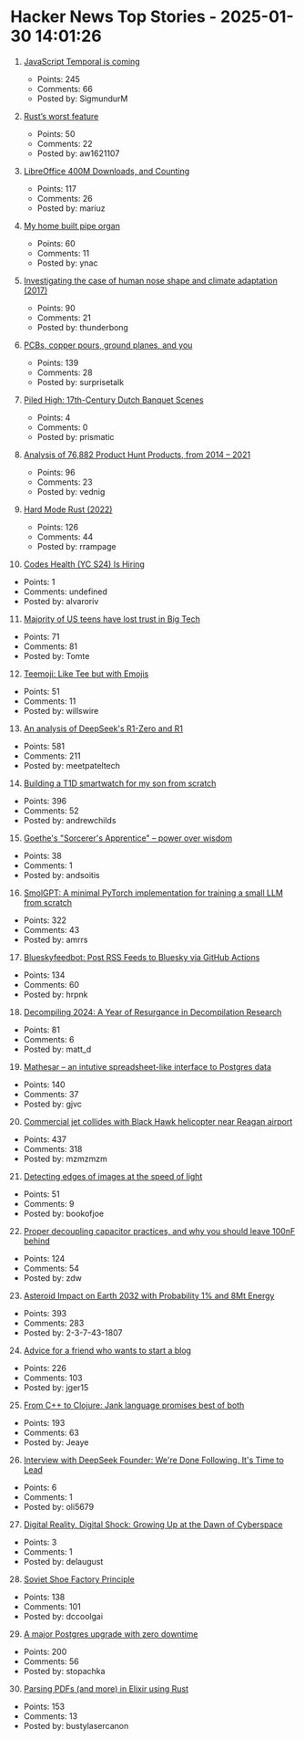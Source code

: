 # Hacker News Top Stories - 2025-01-30 14:01:26

1. [JavaScript Temporal is coming](https://developer.mozilla.org/en-US/blog/javascript-temporal-is-coming/)
   - Points: 245
   - Comments: 66
   - Posted by: SigmundurM

2. [Rust’s worst feature](https://mina86.com/2025/rusts-worst-feature/)
   - Points: 50
   - Comments: 22
   - Posted by: aw1621107

3. [LibreOffice 400M Downloads, and Counting](https://blog.documentfoundation.org/blog/2025/01/30/400-million-downloads-and-counting/)
   - Points: 117
   - Comments: 26
   - Posted by: mariuz

4. [My home built pipe organ](https://www.sentex.ca/~mwandel/organ/organ.html)
   - Points: 60
   - Comments: 11
   - Posted by: ynac

5. [Investigating the case of human nose shape and climate adaptation (2017)](https://journals.plos.org/plosgenetics/article?id=10.1371/journal.pgen.1006616)
   - Points: 90
   - Comments: 21
   - Posted by: thunderbong

6. [PCBs, copper pours, ground planes, and you](https://lcamtuf.substack.com/p/pcbs-ground-planes-and-you)
   - Points: 139
   - Comments: 28
   - Posted by: surprisetalk

7. [Piled High: 17th-Century Dutch Banquet Scenes](https://publicdomainreview.org/collection/dutch-banquet-scenes/)
   - Points: 4
   - Comments: 0
   - Posted by: prismatic

8. [Analysis of 76,882 Product Hunt Products, from 2014 – 2021](https://components.one/posts/gamer-and-nihilist-product-hunt)
   - Points: 96
   - Comments: 23
   - Posted by: vednig

9. [Hard Mode Rust (2022)](https://matklad.github.io/2022/10/06/hard-mode-rust.html)
   - Points: 126
   - Comments: 44
   - Posted by: rrampage

10. [Codes Health (YC S24) Is Hiring](undefined)
   - Points: 1
   - Comments: undefined
   - Posted by: alvaroriv

11. [Majority of US teens have lost trust in Big Tech](https://techcrunch.com/2025/01/29/report-majority-of-u-s-teens-have-lost-trust-in-big-tech/)
   - Points: 71
   - Comments: 81
   - Posted by: Tomte

12. [Teemoji: Like Tee but with Emojis](https://github.com/willswire/teemoji)
   - Points: 51
   - Comments: 11
   - Posted by: willswire

13. [An analysis of DeepSeek's R1-Zero and R1](https://arcprize.org/blog/r1-zero-r1-results-analysis)
   - Points: 581
   - Comments: 211
   - Posted by: meetpateltech

14. [Building a T1D smartwatch for my son from scratch](https://andrewchilds.com/posts/building-a-t1d-smartwatch-from-scratch)
   - Points: 396
   - Comments: 52
   - Posted by: andrewchilds

15. [Goethe's "Sorcerer's Apprentice" – power over wisdom](https://wilderutopia.com/performance/literary/goethes-sorcerers-apprentice-power-over-wisdom/)
   - Points: 38
   - Comments: 1
   - Posted by: andsoitis

16. [SmolGPT: A minimal PyTorch implementation for training a small LLM from scratch](https://github.com/Om-Alve/smolGPT)
   - Points: 322
   - Comments: 43
   - Posted by: amrrs

17. [Blueskyfeedbot: Post RSS Feeds to Bluesky via GitHub Actions](https://github.com/marketplace/actions/feed-to-bluesky)
   - Points: 134
   - Comments: 60
   - Posted by: hrpnk

18. [Decompiling 2024: A Year of Resurgance in Decompilation Research](https://mahaloz.re/dec-progress-2024)
   - Points: 81
   - Comments: 6
   - Posted by: matt_d

19. [Mathesar – an intutive spreadsheet-like interface to Postgres data](https://github.com/mathesar-foundation/mathesar)
   - Points: 140
   - Comments: 37
   - Posted by: gjvc

20. [Commercial jet collides with Black Hawk helicopter near Reagan airport](https://www.mediaite.com/news/breaking-commercial-jet-collides-with-police-chopper-near-reagan-airport/)
   - Points: 437
   - Comments: 318
   - Posted by: mzmzmzm

21. [Detecting edges of images at the speed of light](https://phys.org/news/2025-01-edges-images.html)
   - Points: 51
   - Comments: 9
   - Posted by: bookofjoe

22. [Proper decoupling capacitor practices, and why you should leave 100nF behind](https://codeinsecurity.wordpress.com/2025/01/25/proper-decoupling-practices-and-why-you-should-leave-100nf-behind/)
   - Points: 124
   - Comments: 54
   - Posted by: zdw

23. [Asteroid Impact on Earth 2032 with Probability 1% and 8Mt Energy](https://cneos.jpl.nasa.gov/sentry/details.html#?des=2024%20YR4)
   - Points: 393
   - Comments: 283
   - Posted by: 2-3-7-43-1807

24. [Advice for a friend who wants to start a blog](https://www.henrikkarlsson.xyz/p/start-a-blog)
   - Points: 226
   - Comments: 103
   - Posted by: jger15

25. [From C++ to Clojure: Jank language promises best of both](https://thenewstack.io/from-c-to-clojure-new-language-promises-best-of-both/)
   - Points: 193
   - Comments: 63
   - Posted by: Jeaye

26. [Interview with DeepSeek Founder: We're Done Following. It's Time to Lead](https://thechinaacademy.org/interview-with-deepseek-founder-were-done-following-its-time-to-lead/)
   - Points: 6
   - Comments: 1
   - Posted by: oli5679

27. [Digital Reality, Digital Shock: Growing Up at the Dawn of Cyberspace](https://www.chrbutler.com/digital-reality-digital-shock)
   - Points: 3
   - Comments: 1
   - Posted by: delaugust

28. [Soviet Shoe Factory Principle](https://wiki.c2.com/?SovietShoeFactoryPrinciple)
   - Points: 138
   - Comments: 101
   - Posted by: dccoolgai

29. [A major Postgres upgrade with zero downtime](https://www.instantdb.com/essays/pg_upgrade)
   - Points: 200
   - Comments: 56
   - Posted by: stopachka

30. [Parsing PDFs (and more) in Elixir using Rust](https://www.chriis.dev/opinion/parsing-pdfs-in-elixir-using-rust)
   - Points: 153
   - Comments: 13
   - Posted by: bustylasercanon

